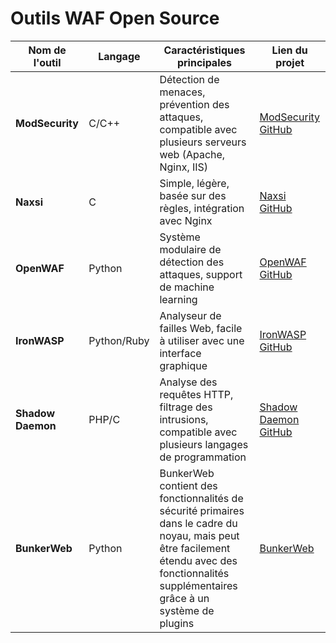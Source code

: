 
# Outils WAF Open Source 



| **Nom de l'outil** | **Langage** | **Caractéristiques principales** | **Lien du projet** |
|--------------------|-------------|-----------------------------------|--------------------|
| **ModSecurity**     | C/C++       | Détection de menaces, prévention des attaques, compatible avec plusieurs serveurs web (Apache, Nginx, IIS) | [ModSecurity GitHub](https://github.com/SpiderLabs/ModSecurity) |
| **Naxsi**           | C           | Simple, légère, basée sur des règles, intégration avec Nginx | [Naxsi GitHub](https://github.com/nbs-system/naxsi) |
| **OpenWAF**         | Python      | Système modulaire de détection des attaques, support de machine learning | [OpenWAF GitHub](https://github.com/OpenWAF/openwaf) |
| **IronWASP**        | Python/Ruby | Analyseur de failles Web, facile à utiliser avec une interface graphique | [IronWASP GitHub](https://github.com/Lavasoft/IronWASP) |
| **Shadow Daemon**   | PHP/C       | Analyse des requêtes HTTP, filtrage des intrusions, compatible avec plusieurs langages de programmation | [Shadow Daemon GitHub](https://github.com/zecure/shadowd) |
| **BunkerWeb**       | Python      | BunkerWeb contient des fonctionnalités de sécurité primaires dans le cadre du noyau, mais peut être facilement étendu avec des fonctionnalités supplémentaires grâce à un système de plugins | [BunkerWeb](https://github.com/bunkerity/bunkerweb) |

